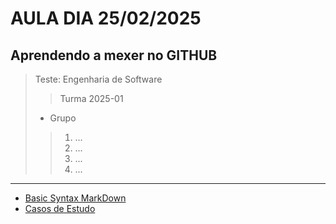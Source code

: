 # AULA DIA 25/02/2025
## Aprendendo a mexer no GITHUB 

> Teste: Engenharia de Software
>> Turma 2025-01
> - Grupo
>> 1. ...
>> 2. ...
>> 3. ...
>> 4. ...
---
- [Basic Syntax MarkDown](https://www.markdownguide.org/basic-syntax/ "MarkDown")
- [Casos de Estudo](https://docs.google.com/document/d/1flQSuGScGEXjmFSpOafp2XYK3uT1fV6cwkAIw1bERWM/ "Estudo de Caso")
